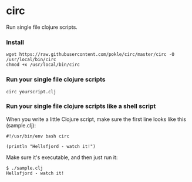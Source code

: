 # circ


Run single file clojure scripts. 

### Install

    wget https://raw.githubusercontent.com/pokle/circ/master/circ -O /usr/local/bin/circ
    chmod +x /usr/local/bin/circ

### Run your single file clojure scripts

    circ yourscript.clj

### Run your single file clojure scripts like a shell script

When you write a little Clojure script, make sure the first line looks like this (sample.clj):

    #!/usr/bin/env bash circ
    
    (println "Hellsfjord - watch it!")
    
Make sure it's executable, and then just run it:

    $ ./sample.clj
    Hellsfjord - watch it!


